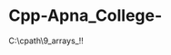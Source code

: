 # Cpp-Apna_College-

<!-- cd C:\shortpath -->

<!-- g++ code.cpp
.\a.exe

g++ code.cpp; .\a.exe

g++ code.cpp -o a.exe; .\a.exe-->

C:\cpath\9_arrays_!!